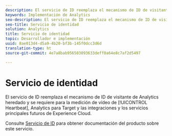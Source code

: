 ```yaml
---
description: El servicio de ID reemplaza el mecanismo de ID de visitante de Analytics heredado y se requiere para la medición de vídeo de Heartbeat, Analytics para Target y las integraciones y los servicios principales futuros de Experience Cloud.
keywords: Implementación de Analytics
seo-description: El servicio de ID reemplaza el mecanismo de ID de visitante de Analytics heredado y se requiere para la medición de vídeo de Heartbeat, Analytics para Target y las integraciones y los servicios principales futuros de Experience Cloud.
seo-title: Servicio de identidad
solution: Analytics
title: Servicio de identidad
topic: Desarrollador e implementación
uuid: 8ae013d4-d5a9-4b20-bf3b-145f0dcc3d6d
translation-type: ht
source-git-commit: 4e7a8bab956503093633deff0a64e8c7af2d5497

---
```



# Servicio de identidad

El servicio de ID reemplaza el mecanismo de ID de visitante de Analytics heredado y se requiere para la medición de vídeo de [!UICONTROL Heartbeat], Analytics para Target y las integraciones y los servicios principales futuros de Experience Cloud.

Consulte [Servicio de ID](https://marketing.adobe.com/resources/help/es_ES/mcvid/) para obtener documentación del producto sobre este servicio.
